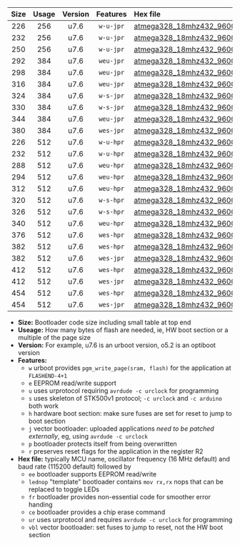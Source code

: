 |Size|Usage|Version|Features|Hex file|
|:-:|:-:|:-:|:-:|:--|
|226|256|u7.6|`w-u-jpr`|[atmega328_18mhz432_9600bps_ur_vbl.hex](https://raw.githubusercontent.com/stefanrueger/urboot/main/atmega328_18mhz432_9600bps_ur_vbl.hex)|
|232|256|u7.6|`w-u-jpr`|[atmega328_18mhz432_9600bps_lednop_ur_vbl.hex](https://raw.githubusercontent.com/stefanrueger/urboot/main/atmega328_18mhz432_9600bps_lednop_ur_vbl.hex)|
|250|256|u7.6|`w-u-jpr`|[atmega328_18mhz432_9600bps_lednop_fr_ur_vbl.hex](https://raw.githubusercontent.com/stefanrueger/urboot/main/atmega328_18mhz432_9600bps_lednop_fr_ur_vbl.hex)|
|292|384|u7.6|`weu-jpr`|[atmega328_18mhz432_9600bps_ee_ur_vbl.hex](https://raw.githubusercontent.com/stefanrueger/urboot/main/atmega328_18mhz432_9600bps_ee_ur_vbl.hex)|
|298|384|u7.6|`weu-jpr`|[atmega328_18mhz432_9600bps_ee_lednop_ur_vbl.hex](https://raw.githubusercontent.com/stefanrueger/urboot/main/atmega328_18mhz432_9600bps_ee_lednop_ur_vbl.hex)|
|316|384|u7.6|`weu-jpr`|[atmega328_18mhz432_9600bps_ee_lednop_fr_ur_vbl.hex](https://raw.githubusercontent.com/stefanrueger/urboot/main/atmega328_18mhz432_9600bps_ee_lednop_fr_ur_vbl.hex)|
|324|384|u7.6|`w-s-jpr`|[atmega328_18mhz432_9600bps_vbl.hex](https://raw.githubusercontent.com/stefanrueger/urboot/main/atmega328_18mhz432_9600bps_vbl.hex)|
|330|384|u7.6|`w-s-jpr`|[atmega328_18mhz432_9600bps_lednop_vbl.hex](https://raw.githubusercontent.com/stefanrueger/urboot/main/atmega328_18mhz432_9600bps_lednop_vbl.hex)|
|344|384|u7.6|`weu-jpr`|[atmega328_18mhz432_9600bps_ee_lednop_fr_ce_ur_vbl.hex](https://raw.githubusercontent.com/stefanrueger/urboot/main/atmega328_18mhz432_9600bps_ee_lednop_fr_ce_ur_vbl.hex)|
|380|384|u7.6|`wes-jpr`|[atmega328_18mhz432_9600bps_ee_vbl.hex](https://raw.githubusercontent.com/stefanrueger/urboot/main/atmega328_18mhz432_9600bps_ee_vbl.hex)|
|226|512|u7.6|`w-u-hpr`|[atmega328_18mhz432_9600bps_ur.hex](https://raw.githubusercontent.com/stefanrueger/urboot/main/atmega328_18mhz432_9600bps_ur.hex)|
|232|512|u7.6|`w-u-hpr`|[atmega328_18mhz432_9600bps_lednop_ur.hex](https://raw.githubusercontent.com/stefanrueger/urboot/main/atmega328_18mhz432_9600bps_lednop_ur.hex)|
|288|512|u7.6|`weu-hpr`|[atmega328_18mhz432_9600bps_ee_ur.hex](https://raw.githubusercontent.com/stefanrueger/urboot/main/atmega328_18mhz432_9600bps_ee_ur.hex)|
|294|512|u7.6|`weu-hpr`|[atmega328_18mhz432_9600bps_ee_lednop_ur.hex](https://raw.githubusercontent.com/stefanrueger/urboot/main/atmega328_18mhz432_9600bps_ee_lednop_ur.hex)|
|312|512|u7.6|`weu-hpr`|[atmega328_18mhz432_9600bps_ee_lednop_fr_ur.hex](https://raw.githubusercontent.com/stefanrueger/urboot/main/atmega328_18mhz432_9600bps_ee_lednop_fr_ur.hex)|
|320|512|u7.6|`w-s-hpr`|[atmega328_18mhz432_9600bps.hex](https://raw.githubusercontent.com/stefanrueger/urboot/main/atmega328_18mhz432_9600bps.hex)|
|326|512|u7.6|`w-s-hpr`|[atmega328_18mhz432_9600bps_lednop.hex](https://raw.githubusercontent.com/stefanrueger/urboot/main/atmega328_18mhz432_9600bps_lednop.hex)|
|340|512|u7.6|`weu-hpr`|[atmega328_18mhz432_9600bps_ee_lednop_fr_ce_ur.hex](https://raw.githubusercontent.com/stefanrueger/urboot/main/atmega328_18mhz432_9600bps_ee_lednop_fr_ce_ur.hex)|
|376|512|u7.6|`wes-hpr`|[atmega328_18mhz432_9600bps_ee.hex](https://raw.githubusercontent.com/stefanrueger/urboot/main/atmega328_18mhz432_9600bps_ee.hex)|
|382|512|u7.6|`wes-hpr`|[atmega328_18mhz432_9600bps_ee_lednop.hex](https://raw.githubusercontent.com/stefanrueger/urboot/main/atmega328_18mhz432_9600bps_ee_lednop.hex)|
|382|512|u7.6|`wes-jpr`|[atmega328_18mhz432_9600bps_ee_lednop_vbl.hex](https://raw.githubusercontent.com/stefanrueger/urboot/main/atmega328_18mhz432_9600bps_ee_lednop_vbl.hex)|
|412|512|u7.6|`wes-hpr`|[atmega328_18mhz432_9600bps_ee_lednop_fr.hex](https://raw.githubusercontent.com/stefanrueger/urboot/main/atmega328_18mhz432_9600bps_ee_lednop_fr.hex)|
|412|512|u7.6|`wes-jpr`|[atmega328_18mhz432_9600bps_ee_lednop_fr_vbl.hex](https://raw.githubusercontent.com/stefanrueger/urboot/main/atmega328_18mhz432_9600bps_ee_lednop_fr_vbl.hex)|
|454|512|u7.6|`wes-hpr`|[atmega328_18mhz432_9600bps_ee_lednop_fr_ce.hex](https://raw.githubusercontent.com/stefanrueger/urboot/main/atmega328_18mhz432_9600bps_ee_lednop_fr_ce.hex)|
|454|512|u7.6|`wes-jpr`|[atmega328_18mhz432_9600bps_ee_lednop_fr_ce_vbl.hex](https://raw.githubusercontent.com/stefanrueger/urboot/main/atmega328_18mhz432_9600bps_ee_lednop_fr_ce_vbl.hex)|

- **Size:** Bootloader code size including small table at top end
- **Useage:** How many bytes of flash are needed, ie, HW boot section or a multiple of the page size
- **Version:** For example, u7.6 is an urboot version, o5.2 is an optiboot version
- **Features:**
  + `w` urboot provides `pgm_write_page(sram, flash)` for the application at `FLASHEND-4+1`
  + `e` EEPROM read/write support
  + `u` uses urprotocol requiring `avrdude -c urclock` for programming
  + `s` uses skeleton of STK500v1 protocol; `-c urclock` and `-c arduino` both work
  + `h` hardware boot section: make sure fuses are set for reset to jump to boot section
  + `j` vector bootloader: uploaded applications *need to be patched externally*, eg, using `avrdude -c urclock`
  + `p` bootloader protects itself from being overwritten
  + `r` preserves reset flags for the application in the register R2
- **Hex file:** typically MCU name, oscillator frequency (16 MHz default) and baud rate (115200 default) followed by
  + `ee` bootloader supports EEPROM read/write
  + `lednop` "template" bootloader contains `mov rx,rx` nops that can be replaced to toggle LEDs
  + `fr` bootloader provides non-essential code for smoother error handing
  + `ce` bootloader provides a chip erase command
  + `ur` uses urprotocol and requires `avrdude -c urclock` for programming
  + `vbl` vector bootloader: set fuses to jump to reset, not the HW boot section
